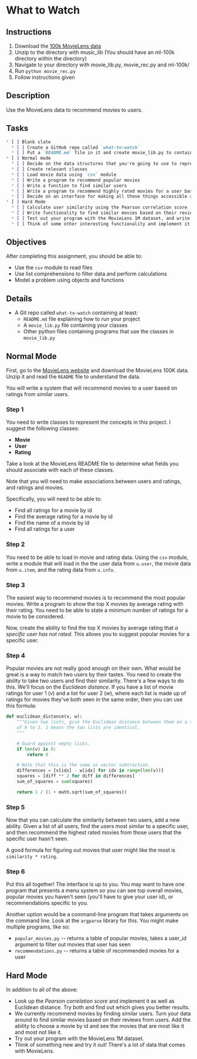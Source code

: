 # What to Watch

## Instructions
  1. Download the [100k MovieLens data](http://files.grouplens.org/datasets/movielens/ml-100k.zip)
  2. Unzip to the directory with music_lib (You should have an ml-100k directory within the directory)
  3. Navigate to your directory with movie_lib.py, movie_rec.py and ml-100k/
  4. Run ```python movie_rec.py```
  5. Follow instructions given

## Description

Use the MovieLens data to recommend movies to users.

## Tasks

```markdown
* [ ] Blank slate
  * [ ] Create a GitHub repo called `what-to-watch`
  * [ ] Put a `README.md` file in it and create movie_lib.py to contain your classes
* [ ] Normal mode
  * [ ] Decide on the data structures that you're going to use to represent the information you'll need for this project
  * [ ] Create relevant classes
  * [ ] Load movie data using `csv` module
  * [ ] Write a program to recommend popular movies
  * [ ] Write a function to find similar users
  * [ ] Write a program to recommend highly rated movies for a user based on similar users' favorites
  * [ ] Decide on an interface for making all these things accessible and write it
* [ ] Hard Mode
  * [ ] Calculate user similarity using the Pearson correlation score
  * [ ] Write functionality to find similar movies based on their reviews from users
  * [ ] Test out your program with the MovieLens 1M dataset, and write any notes about it in the README
  * [ ] Think of some other interesting functionality and implement it!
```

## Objectives

After completing this assignment, you should be able to:

* Use the `csv` module to read files
* Use list comprehensions to filter data and perform calculations
* Model a problem using objects and functions

## Details

* A Git repo called `what-to-watch` containing at least:
  * `README.md` file explaining how to run your project
  * A `movie_lib.py` file containing your classes
  * Other python files containing programs that use the classes in `movie_lib.py`

## Normal Mode

First, go to the [MovieLens website](http://grouplens.org/datasets/movielens/)
and download the MovieLens 100K data. Unzip it and read the `README` file
to understand the data.

You will write a system that will recommend movies to a user based on
ratings from similar users.

### Step 1

You need to write classes to represent the concepts in this project. I
suggest the following classes:

* **Movie**
* **User**
* **Rating**

Take a look at the MovieLens README file to determine what fields you should
associate with each of these classes.

Note that you will need to make associations between users and ratings, and ratings and movies.

Specifically, you will need to be able to:

* Find all ratings for a movie by id
* Find the average rating for a movie by id
* Find the name of a movie by id
* Find all ratings for a user

### Step 2

You need to be able to load in movie and rating data. Using the `csv` module,
write a module that will load in the the user data from `u.user`, the movie
data from `u.item`, and the rating data from `u.info`.

### Step 3

The easiest way to recommend movies is to recommend the most popular movies.
Write a program to show the top X movies by average rating with their rating.
You need to be able to state a minimum number of ratings for a movie to be
considered.

Now, create the ability to find the top X movies by average rating that _a
specific user has not rated_. This allows you to suggest popular movies for
a specific user.

### Step 4

Popular movies are not really good enough on their own. What would be great
is a way to match two users by their tastes. You need to create the ability
to take two users and find their similarity. There's a few ways to do this.
We'll focus on the _Euclidean distance_. If you have a list of movie
ratings for user 1 (_v_) and a list for user 2 (_w_), where each list
is made up of ratings for movies they've both seen in the same order, then
you can use this formula:

```python
def euclidean_distance(v, w):
    """Given two lists, give the Euclidean distance between them on a scale
    of 0 to 1. 1 means the two lists are identical.
    """

    # Guard against empty lists.
    if len(v) is 0:
        return 0

    # Note that this is the same as vector subtraction.
    differences = [v[idx] - w[idx] for idx in range(len(v))]
    squares = [diff ** 2 for diff in differences]
    sum_of_squares = sum(squares)

    return 1 / (1 + math.sqrt(sum_of_squares))
```

### Step 5

Now that you can calculate the similarity between two users, add a new
ability. Given a list of all users, find the users most similar to a
specific user, and then recommend the highest rated movies from those
users that the specific user hasn't seen.

A good formula for figuring out movies that user might like the most
is `similarity * rating`.

### Step 6

Put this all together! The interface is up to you. You may want to
have one program that presents a menu system so you can see top
overall movies, popular movies you haven't seen (you'll have to give
your user id), or recommendations specific to you.

Another option would be a command-line program that takes arguments
on the command line. Look at the `argparse` library for this. You might
make multiple programs, like so:

* `popular_movies.py` -- returns a table of popular movies, takes a user_id
   argument to filter out movies that user has seen
* `recommendations.py` -- returns a table of recommended movies for a user

## Hard Mode

In addition to all of the above:

* Look up the _Pearson correlation score_ and implement it as well as
Euclidean distance. Try both and find out which gives you better results.
* We currently recommend movies by finding similar users. Turn your data around
to find similar movies based on their reviews from users. Add the ability to
choose a movie by id and see the movies that are most like it and most not like
it.
* Try out your program with the MovieLens 1M dataset.
* Think of something new and try it out! There's a lot of data that comes with
MovieLens.
